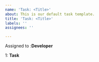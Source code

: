 ```yaml
---
name: 'Task: <Title>'
about: This is our default task template.
title: 'Task: <Title>'
labels: ''
assignees: ''

---
```


Assigned to :**Developer**

1: **Task**
